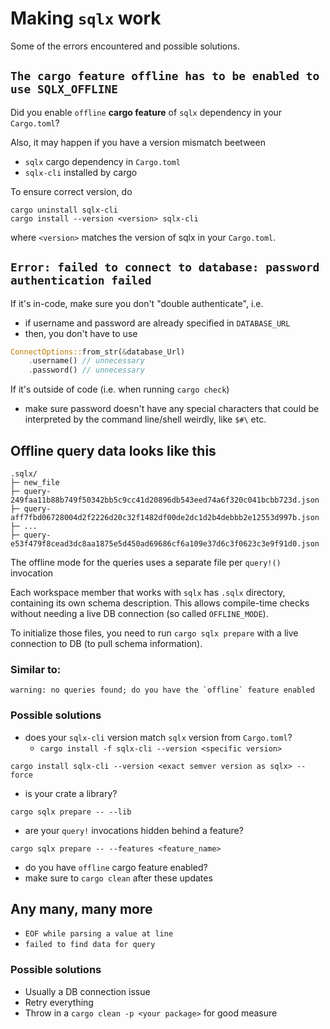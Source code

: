 # Making `sqlx` work

Some of the errors encountered and possible solutions.

## `The cargo feature offline has to be enabled to use SQLX_OFFLINE`

Did you enable `offline` **cargo feature** of `sqlx` dependency in your
`Cargo.toml`?

Also, it may happen if you have a version mismatch beetween

- `sqlx` cargo dependency in `Cargo.toml`
- `sqlx-cli` installed by cargo

To ensure correct version, do

```
cargo uninstall sqlx-cli
cargo install --version <version> sqlx-cli
```

where `<version>` matches the version of sqlx in your `Cargo.toml`.

## `Error: failed to connect to database: password authentication failed`

If it's in-code, make sure you don't "double authenticate", i.e.

- if username and password are already specified in `DATABASE_URL`
- then, you don't have to use

```rust
ConnectOptions::from_str(&database_Url)
    .username() // unnecessary
    .password() // unnecessary
```

If it's outside of code (i.e. when running `cargo check`)

- make sure password doesn't have any special characters that could be
  interpreted by the command line/shell weirdly, like `$#\` etc.

## Offline query data looks like this

```
.sqlx/
├─ new_file
├─ query-249faa11b88b749f50342bb5c9cc41d20896db543eed74a6f320c041bcbb723d.json
├─ query-aff7fbd06728004d2f2226d20c32f1482df00de2dc1d2b4debbb2e12553d997b.json
├─ ...
├─ query-e53f479f8cead3dc8aa1875e5d450ad69686cf6a109e37d6c3f0623c3e9f91d0.json
```

The offline mode for the queries uses a separate file per `query!()` invocation

Each workspace member that works with `sqlx` has `.sqlx` directory, containing
its own schema description. This allows compile-time checks without needing a
live DB connection (so called `OFFLINE_MODE`).

To initialize those files, you need to run `cargo sqlx prepare` with a live
connection to DB (to pull schema information).

### Similar to:

```
warning: no queries found; do you have the `offline` feature enabled
```

### Possible solutions

- does your `sqlx-cli` version match `sqlx` version from `Cargo.toml`?
  + `cargo install -f sqlx-cli --version <specific version>`
```
cargo install sqlx-cli --version <exact semver version as sqlx> --force
```
- is your crate a library?
```
cargo sqlx prepare -- --lib
```
- are your `query!` invocations hidden behind a feature?
```
cargo sqlx prepare -- --features <feature_name>
```
- do you have `offline` cargo feature enabled?
- make sure to `cargo clean` after these updates

## Any many, many more

- `EOF while parsing a value at line`
- `failed to find data for query`

### Possible solutions

- Usually a DB connection issue
- Retry everything
- Throw in a `cargo clean -p <your package>` for good measure
